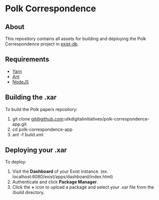 # Polk Correspondence

## About

This repository contains all assets for building and deploying the Polk Correspondence project in [exist-db](http://exist-db.org/exist/apps/homepage/index.html).

## Requirements
- [Yarn](https://yarnpkg.com/lang/en/docs/install)
- [Ant](https://ant.apache.org/)
- [NodeJS](https://nodejs.org/en/)

## Building the .xar

To build the Polk papers repository:

1. git clone git@github.com:utkdigitalinitiatives/polk-correspondence-app.git
2. cd polk-correspondence-app
3. ant -f build.xml

## Deploying your .xar

To deploy:

1. Visit the **Dashboard** of your Exist instance. (ex. localhost:8080/exist/apps/dashboard/index.html)
2. Authenticate and click **Package Manager**.
3. Click the **+** icon to upload a package and select your .xar file from the /build directory.


